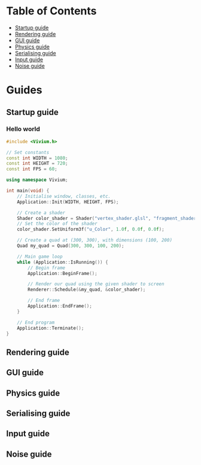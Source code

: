 # Table of Contents

- [ Startup guide ](#StartupGuide)
- [ Rendering guide ](#RenderingGuide)
- [ GUI guide ](#GUIGuide)
- [ Physics guide ](#PhysicsGuide)
- [ Serialising guide ](#SerialisingGuide)
- [ Input guide ](#InputGuide)
- [ Noise guide ](#NoiseGuide)

# Guides
<a name="StartupGuide"></a>
## Startup guide

### Hello world

```c++
#include <Vivium.h>

// Set constants
const int WIDTH = 1080;
const int HEIGHT = 720;
const int FPS = 60;

using namespace Vivium;

int main(void) {
	// Initialise window, classes, etc.
	Application::Init(WIDTH, HEIGHT, FPS);

	// Create a shader
	Shader color_shader = Shader("vertex_shader.glsl", "fragment_shader.glsl");
	// Set the color of the shader
	color_shader.SetUniform3f("u_Color", 1.0f, 0.0f, 0.0f);

	// Create a quad at (300, 300), with dimensions (100, 200)
	Quad my_quad = Quad(300, 300, 100, 200);

	// Main game loop
	while (Application::IsRunning()) {
		// Begin frame
		Application::BeginFrame();

		// Render our quad using the given shader to screen
		Renderer::Schedule(&my_quad, &color_shader);

		// End frame
		Application::EndFrame();
	}

	// End program
	Application::Terminate();
}
```

<a name="RenderingGuide"></a>
## Rendering guide
<a name="GUIGuide"></a>
## GUI guide
<a name="PhysicsGuide"></a>
## Physics guide
<a name="SerialisingGuide"></a>
## Serialising guide
<a name="InputGuide"></a>
## Input guide
<a name="NoiseGuide"></a>
## Noise guide
